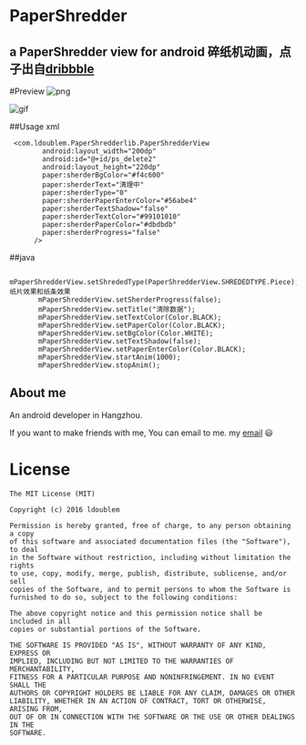 # PaperShredder
a PaperShredder view for android
碎纸机动画，点子出自[dribbble](https://dribbble.com/shots/2125581-Deleting-AE-Freebie)
---
#Preview
![png](https://github.com/ldoublem/PaperShredder/blob/master/screenshot/shot.png)

![gif](https://github.com/ldoublem/PaperShredder/blob/master/screenshot/shot1.gif)

##Usage  xml
```
 <com.ldoublem.PaperShredderlib.PaperShredderView
        android:layout_width="200dp"
        android:id="@+id/ps_delete2"
        android:layout_height="220dp"
        paper:sherderBgColor="#f4c600"
        paper:sherderText="清理中"
        paper:sherderType="0"
        paper:sherderPaperEnterColor="#56abe4"
        paper:sherderTextShadow="false"
        paper:sherderTextColor="#99101010"
        paper:sherderPaperColor="#dbdbdb"
        paper:sherderProgress="false"
      />
```
##java
```
       mPaperShredderView.setShrededType(PaperShredderView.SHREDEDTYPE.Piece);//纸片效果和纸条效果
       mPaperShredderView.setSherderProgress(false);
       mPaperShredderView.setTitle("清除数据");
       mPaperShredderView.setTextColor(Color.BLACK);
       mPaperShredderView.setPaperColor(Color.BLACK);
       mPaperShredderView.setBgColor(Color.WHITE);
       mPaperShredderView.setTextShadow(false);
       mPaperShredderView.setPaperEnterColor(Color.BLACK);
       mPaperShredderView.startAnim(1000);
       mPaperShredderView.stopAnim();
```
## About me

An android developer in Hangzhou.

If you want to make friends with me, You can email to me.
my [email](mailto:1227102260@qq.com) :smiley:


License
=======

    The MIT License (MIT)

	Copyright (c) 2016 ldoublem

	Permission is hereby granted, free of charge, to any person obtaining a copy
	of this software and associated documentation files (the "Software"), to deal
	in the Software without restriction, including without limitation the rights
	to use, copy, modify, merge, publish, distribute, sublicense, and/or sell
	copies of the Software, and to permit persons to whom the Software is
	furnished to do so, subject to the following conditions:

	The above copyright notice and this permission notice shall be included in all
	copies or substantial portions of the Software.

	THE SOFTWARE IS PROVIDED "AS IS", WITHOUT WARRANTY OF ANY KIND, EXPRESS OR
	IMPLIED, INCLUDING BUT NOT LIMITED TO THE WARRANTIES OF MERCHANTABILITY,
	FITNESS FOR A PARTICULAR PURPOSE AND NONINFRINGEMENT. IN NO EVENT SHALL THE
	AUTHORS OR COPYRIGHT HOLDERS BE LIABLE FOR ANY CLAIM, DAMAGES OR OTHER
	LIABILITY, WHETHER IN AN ACTION OF CONTRACT, TORT OR OTHERWISE, ARISING FROM,
	OUT OF OR IN CONNECTION WITH THE SOFTWARE OR THE USE OR OTHER DEALINGS IN THE
	SOFTWARE.



